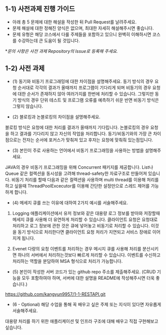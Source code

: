 ## 1-1) 사전과제 진행 가이드

- 아래 총 5 문제에 대한 해설을 작성한 뒤 Pull Request를 날려주세요.
- 문제 해설에 대한 정해진 양식은 없으며, 최대한 자세히 해설해주시면 좋습니다.
- 문제 유형은 해당 코스에서 다룰 주제들을 포함하고 있으니 완벽히 이해하시면 코스를 수강하는데 큰 도움이 될 것입니다.

**문의 사항은 사전 과제 Repository의 Issue로 등록해 주세요.*
  


## 1-2) 사전 과제

- (1) 동기와 비동기 프로그래밍에 대한 차이점을 설명해주세요.
동기 방식의 경우 요청 순서대로 각각의 결과가 올때까지 프로그램이 기다리게 되며 비동기의 경우 요청에 대한 순서가 존재하지 않아 여러가지를 한번에 처리할 수 있습니다. 그렇지만 동기 방식의 경우 단위 테스트 및 프로그램 오류를 예측하기 쉬운 반면 비동기 방식은 그렇지 않습니다. 

- (2) 블로킹과 논블로킹의 차이점을 설명해주세요.

블로킹 방식은 요청에 대한 처리를 결과가 올때까지 기다립니다. 논블로킹의 경우 요청을 하고 결과를 기다리지 않고 자신의 작업을 처리합니다. 동기/비동기와의 가장 큰 차이점으로는 전자는 순서에 포커스가 맞춰져 있고 후자는 요청에 맞춰줘 있는점입니다. 

- (3) 본인이 주로 사용하는 언어에서 비동기 프로그래밍을 사용하는 방법을 설명해주세요.
 
JAVA의 경우 비동기 프로그래밍을 위해 Concurrent 패키지를 제공합니다. List나 Queue 같은 컬렉션을 동시성을 고려해 thread-safety한 자료구조로 만들어져 있습니다.
비동기 처리를 할때 다음과 같은 컬렉션을 사용하며 multi thread를 이용해 처리를 하고 싶을때 ThreadPoolExcecutor를 이용해 간단한 설정만으로 스레드 제어를 가능하게 합니다.

- (4) 메세지 큐를 쓰는 이유에 대하여 2가지 예시를 서술해주세요.

1. Logging 
애플리케이션에서 유저 정보와 같은 대용량 로그 정보를 받아와 저장할때 메세지 큐를 사용해 더 유연하게 처리할 수 있습니다. 클라이언트 요청은 요청대로 처리하고 로그 정보에 관한 것은 
큐에 넣어놓고 비동기로 처리할 수 있습니다. 이것을 동기 방식으로 처리한다면 클라이언트 요청 처리가 지연되고 서비스 장애로 이어지게 됩니다.

2. Evenet
다량의 요청 이벤트를 처리하는 경우 메시지 큐를 사용해 처리를 분산시키면 하나의 서버에서 처리하는것보다 빠르게 처리할 수 있습니다.
이벤트를 수신하고 처리하는 역할을 분담하여 MSA 형식으로 처리가 가능합니다.

- (5) 본인이 작성한 서버 코드가 있는 github repo 주소를 제출해주세요. (CRUD 기능을 모두 포함하여야 하며, 서버에 대한 설명을 README에 작성해주시면 더욱 좋습니다.) 

https://github.com/kangyun9957/1-1-RESTAPI.git

- (6 - Optional) 해당 수업을 통해 꼭 배우고 싶은 주제 또는 지식이 있다면 자유롭게 서술해주세요.

대용량 처리를 하기 위한 애플리케이션 및 인프라 구조에 대해 배우고 직접 구현해보고 싶습니다.
